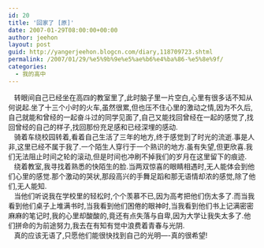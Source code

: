 ```yaml
---
id: 20
title: '回家了 [原]'
date: 2007-01-29T08:00:00+00:00
author: jeehon
layout: post
guid: http://yangerjeehon.blogcn.com/diary,118709723.shtml
permalink: /2007/01/29/%e5%9b%9e%e5%ae%b6%e4%ba%86-%e5%8e%9f/
categories:
  - 我的高中
---
```

&nbsp;&nbsp; 转眼间自己已经坐在高四的教室里了,此时脑子里一片空白,心里有很多话不知从何说起.坐了十三个小时的火车,虽然很累,但也压不住心里的激动之情,因为不久后,自己就能和曾经的一起奋斗过的同学见面了,自己又能找回曾经在一起的感觉了,找回曾经的自己的样子,找回那份充足感和已经深埋的感动.  
&nbsp;&nbsp;&nbsp;骑着车绕校园转着,看着自己生活了三年的地方,终于感觉到了时光的流逝.事是人非,这里已经不属于我了.一个陌生人穿行于一个熟识的地方.虽有失望,但更欣喜.我们无法阻止时间之轮的滚动,但是时间也冲刷不掉我们的岁月在这里留下的痕迹.  
&nbsp;&nbsp; 绕着教室,我寻找着熟悉的快陌生的脸.当两双惊喜的眼睛相遇时,无人能体会到他们心里的感觉.那个激动的哭状,那段高兴的手舞足蹈和那无语情却浓的感觉,除了他们,无人能知.  
&nbsp;&nbsp; 当他们听说我在学校里的轻松时,个个羡慕不已,因为高考把他们伤太多了.而当我看到他们桌子上堆满书时,当我看到他们困倦的眼神时,当我看到他们书上记满密密麻麻的笔记时,我的心里却酸酸的,竟还有点失落与自卑,因为大学让我失太多了.他们拼命的为前途努力,我去在有知有觉中浪费着青春与光阴.  
&nbsp;&nbsp; 真的应该无语了,只愿他们能很快找到自己的光明&#8212;-真的很希望!